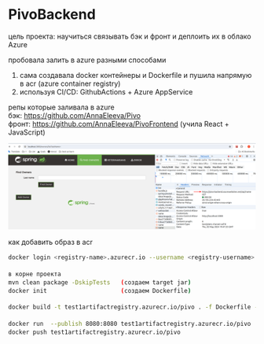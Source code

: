 # PivoBackend
цель проекта: научиться связывать бэк и фронт и деплоить их в облако Azure

пробовала залить в azure разными способами
1) сама создавала docker контейнеры и Dockerfile и пушила напрямую в acr (azure container registry)
2) используя CI/CD: GithubActions + Azure AppService 

репы которые заливала в azure\
бэк:  https://github.com/AnnaEleeva/Pivo \
фронт:  https://github.com/AnnaEleeva/PivoFrontend (учила React + JavaScript)

![img.png](image1.png)

как добавить образ в acr

```bash
docker login <registry-name>.azurecr.io --username <registry-username>

в корне проекта
mvn clean package -DskipTests   (создаем target jar)
docker init                     (создаем Dockerfile)           

docker build -t test1artifactregistry.azurecr.io/pivo . -f Dockerfile --platform linux/amd64

docker run  --publish 8080:8080 test1artifactregistry.azurecr.io/pivo
docker push test1artifactregistry.azurecr.io/pivo
```

